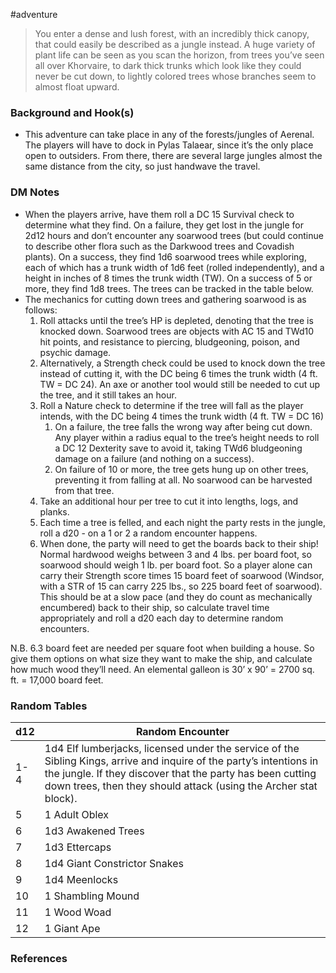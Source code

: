  #adventure 

> You enter a dense and lush forest, with an incredibly thick canopy, that could easily be described as a jungle instead. A huge variety of plant life can be seen as you scan the horizon, from trees you’ve seen all over Khorvaire, to dark thick trunks which look like they could never be cut down, to lightly colored trees whose branches seem to almost float upward.

### Background and Hook(s)

- This adventure can take place in any of the forests/jungles of Aerenal. The players will have to dock in Pylas Talaear, since it’s the only place open to outsiders. From there, there are several large jungles almost the same distance from the city, so just handwave the travel.

### DM Notes

- When the players arrive, have them roll a DC 15 Survival check to determine what they find. On a failure, they get lost in the jungle for 2d12 hours and don’t encounter any soarwood trees (but could continue to describe other flora such as the Darkwood trees and Covadish plants). On a success, they find 1d6 soarwood trees while exploring, each of which has a trunk width of 1d6 feet (rolled independently), and a height in inches of 8 times the trunk width (TW). On a success of 5 or more, they find 1d8 trees. The trees can be tracked in the table below.
- The mechanics for cutting down trees and gathering soarwood is as follows:
	1. Roll attacks until the tree’s HP is depleted, denoting that the tree is knocked down. Soarwood trees are objects with AC 15 and TWd10 hit points, and resistance to piercing, bludgeoning, poison, and psychic damage.
	2. Alternatively, a Strength check could be used to knock down the tree instead of cutting it, with the DC being 6 times the trunk width (4 ft. TW = DC 24). An axe or another tool would still be needed to cut up the tree, and it still takes an hour.
	3. Roll a Nature check to determine if the tree will fall as the player intends, with the DC being 4 times the trunk width (4 ft. TW = DC 16)
	    1. On a failure, the tree falls the wrong way after being cut down. Any player within a radius equal to the tree’s height needs to roll a DC 12 Dexterity save to avoid it, taking TWd6 bludgeoning damage on a failure (and nothing on a success).
	    2. On failure of 10 or more, the tree gets hung up on other trees, preventing it from falling at all. No soarwood can be harvested from that tree.
	4. Take an additional hour per tree to cut it into lengths, logs, and planks.
	5. Each time a tree is felled, and each night the party rests in the jungle, roll a d20 - on a 1 or 2 a random encounter happens.
	6. When done, the party will need to get the boards back to their ship! Normal hardwood weighs between 3 and 4 lbs. per board foot, so soarwood should weigh 1 lb. per board foot. So a player alone can carry their Strength score times 15 board feet of soarwood (Windsor, with a STR of 15 can carry 225 lbs., so 225 board feet of soarwood). This should be at a slow pace (and they do count as mechanically encumbered) back to their ship, so calculate travel time appropriately and roll a d20 each day to determine random encounters.

N.B. 6.3 board feet are needed per square foot when building a house. So give them options on what size they want to make the ship, and calculate how much wood they’ll need. An elemental galleon is 30’ x 90’ = 2700 sq. ft. = 17,000 board feet.

### Random Tables

| d12 | Random Encounter                                                                                                                                                                                                                                      |
| --- | ----------------------------------------------------------------------------------------------------------------------------------------------------------------------------------------------------------------------------------------------------- |
| 1-4 | 1d4 Elf lumberjacks, licensed under the service of the Sibling Kings, arrive and inquire of the party’s intentions in the jungle. If they discover that the party has been cutting down trees, then they should attack (using the Archer stat block). |
| 5   | 1 Adult Oblex                                                                                                                                                                                                                                         |
| 6   | 1d3 Awakened Trees                                                                                                                                                                                                                                    |
| 7   | 1d3 Ettercaps                                                                                                                                                                                                                                         |
| 8   | 1d4 Giant Constrictor Snakes                                                                                                                                                                                                                          |
| 9   | 1d4 Meenlocks                                                                                                                                                                                                                                         |
| 10  | 1 Shambling Mound                                                                                                                                                                                                                                     |
| 11  | 1 Wood Woad                                                                                                                                                                                                                                           |
| 12  | 1 Giant Ape                                                                                                                                                                                                                                           |
### References
